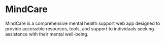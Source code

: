 # MindCare
 MindCare is a comprehensive mental health support web app designed to provide accessible resources, tools, and support to individuals seeking assistance with their mental well-being. 
